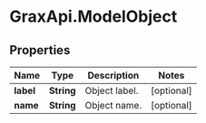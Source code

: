 # GraxApi.ModelObject

## Properties

Name | Type | Description | Notes
------------ | ------------- | ------------- | -------------
**label** | **String** | Object label. | [optional] 
**name** | **String** | Object name. | [optional] 


